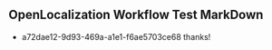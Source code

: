 ## OpenLocalization Workflow Test MarkDown
* a72dae12-9d93-469a-a1e1-f6ae5703ce68 thanks!

<!--HONumber=Jul16_HO4-->



